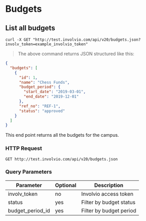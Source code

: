# Budgets

## List all budgets

```shell
curl -X GET "http://test.involvio.com/api/v20/budgets.json?involv_token=example_involvio_token"
```

> The above command returns JSON structured like this:

```json
{
  "budgets": [
    {
      "id": 1,
      "name": "Chess Funds",
      "budget_period": {
        "start_date": "2019-03-01",
        "end_date": "2019-12-01"
      },
      "ref_no": "REF-1",
      "status": "approved"
    }
  ]
}
```

This end point returns all the budgets for the campus.

### HTTP Request

`GET http://test.involvio.com/api/v20/budgets.json`

### Query Parameters

Parameter | Optional | Description
--------- | -------- | -----------
involv_token | no | Involvio access token
status | yes | Filter by budget status
budget_period_id | yes | Filter by budget period
